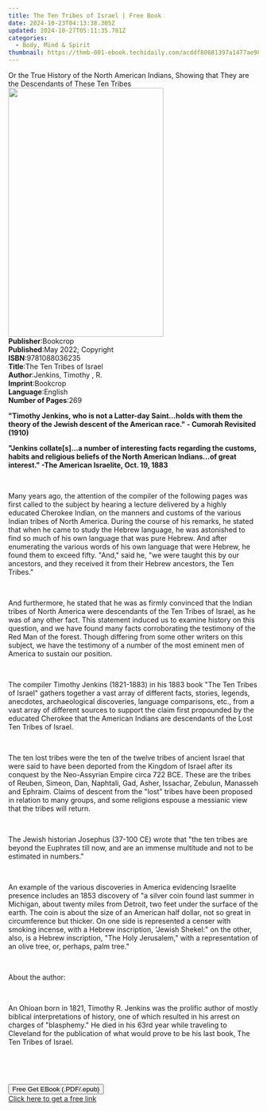 ```yaml
---
title: The Ten Tribes of Israel | Free Book
date: 2024-10-23T04:13:38.305Z
updated: 2024-10-27T05:11:35.781Z
categories:
  - Body, Mind & Spirit
thumbnail: https://thmb-001-ebook.techidaily.com/acddf80681397a1477ae98bc87f2e09bfaaac2d4d24f09c697c3b9280f31d618.jpg
---
```

<main id="book-container">
  <div class="flex flex-col">
    <div class="book-brief flex-1 py-6 px-4 sm:p-6 md:py-10 md:px-8">
      <!-- brief-->
      <div class="book-brief-main">
        Or the True History of the North American Indians, Showing that They are
        the Descendants of These Ten Tribes
      </div>
    </div>
    <div
      class="book-meta-info flex-1 grid gap-4 col-start-1 col-end-3 row-start-1 sm:mb-6 sm:grid-cols-4 lg:gap-6 lg:col-start-2 lg:row-end-6 lg:row-span-6 lg:mb-0"
    >
      <div
        class="book-meta-info-left place-content-center mt-4 p-4 text-sm leading-6 col-start-2 col-span-2 dark:text-slate-400"
      >
        <img
          class="w-full h-500 object-cover rounded-lg sm:h-255 sm:col-span-2 lg:col-span-full"
          src="https://img-001-ebook.techidaily.com/4c1c8648d2cf245b944eb5f9a07217f99f2eb719cb9198444cea067ec4689229.jpg"
          alt=""
          width="312"
          height="500"
        />
      </div>
      <div
        class="book-meta-info-right mt-2 col-start-1 row-start-2 col-span-3 self-center"
      >
        <!-- meta data  -->
        <div class="flex flex-col px-4 md:px-8">
          <div class="flex-1">
            <strong>Publisher</strong>:<span class="px-2">Bookcrop</span>
          </div>
          <div class="flex-1">
            <strong>Published</strong>:<span class="px-2"
              >May 2022; Copyright</span
            >
          </div>
          <div class="flex-1">
            <strong>ISBN</strong>:<span class="px-2">9781088036235</span>
          </div>
          <div class="flex-1">
            <strong>Title</strong>:<span class="px-2"
              >The Ten Tribes of Israel</span
            >
          </div>
          <div class="flex-1">
            <strong>Author</strong>:<span class="px-2"
              >Jenkins, Timothy , R.</span
            >
          </div>
          <div class="flex-1">
            <strong>Imprint</strong>:<span class="px-2">Bookcrop</span>
          </div>
          <div class="flex-1">
            <strong>Language</strong>:<span class="px-2">English</span>
          </div>
          <div class="flex-1">
            <strong>Number of Pages</strong>:<span class="px-2">269</span>
          </div>
        </div>
      </div>
    </div>
    <div class="book-description flex-1 py-6 px-4 sm:p-6 md:py-10 md:px-8">
      <div class="book-description-main">
        <div accordion-content="" id="description">
          <p>
            <strong
              >"Timothy Jenkins, who is not a Latter-day Saint...holds with them
              the theory of the Jewish descent of the American race." - Cumorah
              Revisited (1910)</strong
            >
          </p>
          <p>
            <strong
              >"Jenkins collate[s]...a number of interesting facts regarding the
              customs, habits and religious beliefs of the North American
              Indians...of great interest." -The American Israelite, Oct. 19,
              1883</strong
            >
          </p>
          <p><br /></p>
          <p>
            Many years ago, the attention of the compiler of the following pages
            was first called to the subject by hearing a lecture delivered by a
            highly educated Cherokee Indian, on the manners and customs of the
            various Indian tribes of North America. During the course of his
            remarks, he stated that when he came to study the Hebrew language,
            he was astonished to find so much of his own language that was pure
            Hebrew. And after enumerating the various words of his own language
            that were Hebrew, he found them to exceed fifty. "And," said he, "we
            were taught this by our ancestors, and they received it from their
            Hebrew ancestors, the Ten Tribes."
          </p>
          <p><br /></p>
          <p>
            And furthermore, he stated that he was as firmly convinced that the
            Indian tribes of North America were descendants of the Ten Tribes of
            Israel, as he was of any other fact. This statement induced us to
            examine history on this question, and we have found many facts
            corroborating the testimony of the Red Man of the forest. Though
            differing from some other writers on this subject, we have the
            testimony of a number of the most eminent men of America to sustain
            our position.
          </p>
          <p><br /></p>
          <p>
            The compiler Timothy Jenkins (1821-1883) in his 1883 book "The Ten
            Tribes of Israel" gathers together a vast array of different facts,
            stories, legends, anecdotes, archaeological discoveries, language
            comparisons, etc., from a vast array of different sources to support
            the claim first propounded by the educated Cherokee that the
            American Indians are descendants of the Lost Ten Tribes of Israel.
          </p>
          <p><br /></p>
          <p>
            The ten lost tribes were the ten of the twelve tribes of ancient
            Israel that were said to have been deported from the Kingdom of
            Israel after its conquest by the Neo-Assyrian Empire circa 722 BCE.
            These are the tribes of Reuben, Simeon, Dan, Naphtali, Gad, Asher,
            Issachar, Zebulun, Manasseh and Ephraim. Claims of descent from the
            "lost" tribes have been proposed in relation to many groups, and
            some religions espouse a messianic view that the tribes will return.
          </p>
          <p><br /></p>
          <p>
            The Jewish historian Josephus (37-100 CE) wrote that "the ten tribes
            are beyond the Euphrates till now, and are an immense multitude and
            not to be estimated in numbers."
          </p>
          <p><br /></p>
          <p>
            An example of the various discoveries in America evidencing
            Israelite presence includes an 1853 discovery of "a silver coin
            found last summer in Michigan, about twenty miles from Detroit, two
            feet under the surface of the earth. The coin is about the size of
            an American half dollar, not so great in circumference but thicker.
            On one side is represented a censer with smoking incense, with a
            Hebrew inscription, 'Jewish Shekel:" on the other, also, is a Hebrew
            inscription, "The Holy Jerusalem," with a representation of an olive
            tree, or, perhaps, palm tree."
          </p>
          <p><br /></p>
          <p>About the author:&nbsp;</p>
          <p><br /></p>
          <p>
            An Ohioan born in 1821, Timothy R. Jenkins was the prolific author
            of mostly biblical interpretations of history, one of which resulted
            in his arrest on charges of "blasphemy." He died in his 63rd year
            while traveling to Cleveland for the publication of what would prove
            to be his last book, The Ten Tribes of Israel.
          </p>
          <p><br /></p>
          <p><br /></p>
        </div>
        <div class="accordion-fader"></div>
      </div>
    </div>
    <div class="book-excerpts flex-1 py-6 px-4 sm:p-6 md:py-10 md:px-8"></div>
    <div
      class="book-about-author flex-1 py-6 px-4 sm:p-6 md:py-10 md:px-8"
    ></div>
    <div class="book-free-get flex-1 py-6 px-4 sm:p-6 md:py-10 md:px-8">
      <button
        id="btn-free-get"
        class="bg-blue-500 hover:bg-blue-700 text-white font-bold py-2 px-4 rounded"
      >
        Free Get EBook (.PDF/.epub)
      </button>
      <div id="countdown-display" class="px-2 text-lg mt-2"></div>
      <a
        id="free-link"
        class="hidden bg-blue-500 hover:bg-blue-700 text-white font-bold py-2 px-4 rounded"
        href="https://www.ebooks.com/en-us/book/210573982/the-ten-tribes-of-israel/jenkins-timothy-r/"
        target="_blank"
        >Click here to get a free link</a
      >
    </div>
    <script>
      let countdownTime = 0;
      let countdownInterval = null;
      document
        .getElementById('btn-free-get')
        .addEventListener('click', startCountdown);
      function startCountdown() {
        countdownTime = new Date().getTime() + 60000 * 3;
        countdownInterval = setInterval(updateCountdown, 1000);
        document.getElementById('btn-free-get').disabled = true;
        document
          .getElementById('btn-free-get')
          .classList.add('bg-gray-500', 'cursor-not-allowed');
      }
      function updateCountdown() {
        let currentTime = new Date().getTime();
        let timeLeft = countdownTime - currentTime;
        let secondsLeft = Math.floor(timeLeft / 1000);
        document.getElementById('countdown-display').innerHTML =
          `Remaining time: ${secondsLeft} seconds.`;
        if (secondsLeft <= 0) {
          clearInterval(countdownInterval);
          document.getElementById('btn-free-get').classList.add('hidden');
          document.getElementById('free-link').classList.remove('hidden');
          document.getElementById('countdown-display').innerHTML = '';
        }
      }
    </script>
  </div>
</main>

<ins class="adsbygoogle"
      style="display:block"
      data-ad-client="ca-pub-7571918770474297"
      data-ad-slot="8358498916"
      data-ad-format="auto"
      data-full-width-responsive="true"></ins>
    